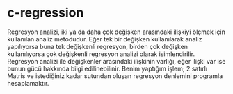 # c-regression
Regresyon analizi, iki ya da daha çok değişken arasındaki ilişkiyi ölçmek için kullanılan analiz metodudur. Eğer tek bir değişken kullanılarak analiz yapılıyorsa buna tek değişkenli regresyon, birden çok değişken kullanılıyorsa çok değişkenli regresyon analizi olarak isimlendirilir. Regresyon analizi ile değişkenler arasındaki ilişkinin varlığı, eğer ilişki var ise bunun gücü hakkında bilgi edilinebilinir.  Benim yaptığım işlem; 2 satırlı Matris ve istediğiniz kadar sutundan oluşan regresyon denlemini programla hesaplamaktır.
